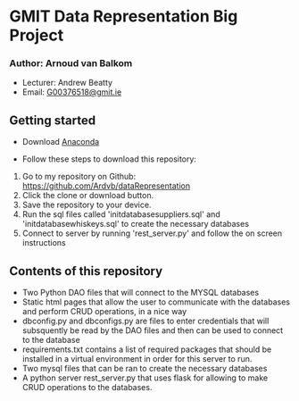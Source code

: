 # GMIT Data Representation Big Project

### Author: Arnoud van Balkom
- Lecturer: Andrew Beatty
- Email: G00376518@gmit.ie

## Getting started
- Download [Anaconda](https://www.anaconda.com/)

- Follow these steps to download this repository:

1. Go to my repository on Github: https://github.com/Ardvb/dataRepresentation
2. Click the clone or download button.
3. Save the repository to your device.
4. Run the sql files called 'initdatabasesuppliers.sql' and 'initdatabasewhiskeys.sql' to create the necessary databases
4. Connect to server by running 'rest_server.py' and follow the on screen instructions

## Contents of this repository

- Two Python DAO files that will connect to the MYSQL databases
- Static html pages that allow the user to communicate with the databases and perform CRUD operations, in a nice way
- dbconfig.py and dbconfigs.py are files to enter credentials that will subsquently be read by the DAO files and then can be used to connect to the database
- requirements.txt contains a list of required packages that should be installed in a virtual environment in order for this server to run.
- Two mysql files that can be ran to create the necessary databases
- A python server rest_server.py that uses flask for allowing to make CRUD operations to the databases.
